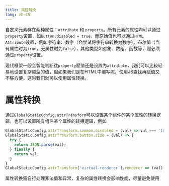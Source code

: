 ```yaml
---
title: 属性转换
lang: zh-CN
---
```


自定义元素存在两种属性：`attribute` 和 `property`。所有元素的属性均可以通过`property`设置，如`button.disabled = true`，而原始值也可以通过`HTML Attribute`设置，例如字符串、数字（会尝试将字符串转换为数字）、布尔值（当有属性时为`true`，无属性时为`false`），其他类型如对象、数组、函数等，则必须通过`property`设置。

现代框架一般会智能判断往`property`赋值还是设置为`attribute`，我们可以比较轻易地设置复杂类型的值，但如果我们是在HTML中编写呢，使用JS查找再赋值又不够方便，这时我们就可以使用属性转换。

# 属性转换

通过`GlobalStaticConfig.attrTransform`可以设置某个组件的某个属性的转换逻辑，也可以设置所有组件某个属性的转换逻辑，例如

```ts
GlobalStaticConfig.attrTransform.common.disabled = (val) => val === 'false' ? false : !!val;
GlobalStaticConfig.attrTransform.button.size = (val) => {
  try {
    return JSON.parse(val);
  } finally {
    return val;
  }
}
GlobalStaticConfig.attrTransform['virtual-renderer'].renderer => (val) => new Function('item', val);
```

属性转换需自行处理非法值和异常，复杂的属性转换会影响性能，尽量避免使用